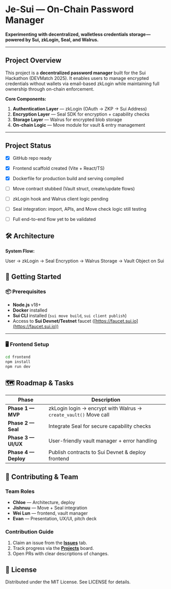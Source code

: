 # Je-Sui — On-Chain Password Manager

**Experimenting with decentralized, walletless credentials storage — powered by Sui, zkLogin, Seal, and Walrus.**

---

##  Project Overview

This project is a **decentralized password manager** built for the Sui Hackathon (DEVMatch 2025). It enables users to manage encrypted credentials without wallets via email-based zkLogin while maintaining full ownership through on-chain enforcement.

**Core Components:**
1. **Authentication Layer** — zkLogin (OAuth → ZKP → Sui Address)
2. **Encryption Layer** — Seal SDK for encryption + capability checks
3. **Storage Layer** — Walrus for encrypted blob storage
4. **On-chain Logic** — Move module for vault & entry management

---

##  Project Status

- [x] GitHub repo ready  
- [x] Frontend scaffold created (Vite + React/TS)  
- [x] Dockerfile for production build and serving compiled  
- [ ] Move contract stubbed (Vault struct, create/update flows)  
- [ ] zkLogin hook and Walrus client logic pending  
- [ ] Seal integration: import, APIs, and Move check logic still testing  
- [ ] Full end-to-end flow yet to be validated  


## 🛠️ Architecture

**System Flow:**

User → zkLogin → Seal Encryption → Walrus Storage → Vault Object on Sui


## 🚀 Getting Started

### 📦 Prerequisites
- **Node.js** v18+
- **Docker** installed
- **Sui CLI** installed (`sui move build`, `sui client publish`)
- Access to **Sui Devnet/Testnet** faucet ([https://faucet.sui.io](https://faucet.sui.io))

---

### 🖥️ Frontend Setup
```bash
cd frontend
npm install
npm run dev
```

## 🗺️ Roadmap & Tasks

| Phase             | Description |
|-------------------|-------------|
| **Phase 1 — MVP** | zkLogin login → encrypt with Walrus → `create_vault()` Move call |
| **Phase 2 — Seal**| Integrate Seal for secure capability checks |
| **Phase 3 — UI/UX** | User-friendly vault manager + error handling |
| **Phase 4 — Deploy** | Publish contracts to Sui Devnet & deploy frontend |

## 👥 Contributing & Team

### **Team Roles**
- **Chloe** — Architecture, deploy
- **Jishnuu** — Move + Seal integration  
- **Wei Lun** — frontend, vault manager  
- **Evan** — Presentation, UX/UI, pitch deck  

### **Contribution Guide**
1. Claim an issue from the [**Issues**](../../issues) tab.  
2. Track progress via the [**Projects**](../../projects) board.  
3. Open PRs with clear descriptions of changes.

## 📜 License

Distributed under the MIT License. See LICENSE for details.
